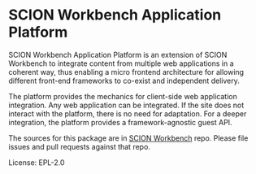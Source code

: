 SCION Workbench Application Platform
====================================

SCION Workbench Application Platform is an extension of SCION Workbench to integrate content from multiple web applications in a coherent way, thus enabling a micro frontend architecture for allowing different front-end frameworks to co-exist and independent delivery.

The platform provides the mechanics for client-side web application integration. Any web application can be integrated. If the site does not interact with the platform, there is no need for adaptation. For a deeper integration, the platform provides a framework-agnostic guest API.

The sources for this package are in [SCION Workbench](https://github.com/SchweizerischeBundesbahnen/scion-workbench) repo. Please file issues and pull requests against that repo.

License: EPL-2.0
